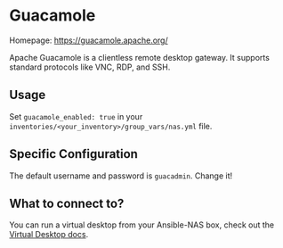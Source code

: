 # Guacamole

Homepage: <https://guacamole.apache.org/>

Apache Guacamole is a clientless remote desktop gateway. It supports standard protocols like VNC, RDP, and SSH.

## Usage

Set `guacamole_enabled: true` in your `inventories/<your_inventory>/group_vars/nas.yml` file.

## Specific Configuration

The default username and password is `guacadmin`. Change it!

## What to connect to?

You can run a virtual desktop from your Ansible-NAS box, check out the [Virtual Desktop docs](virtual_desktop.md).
